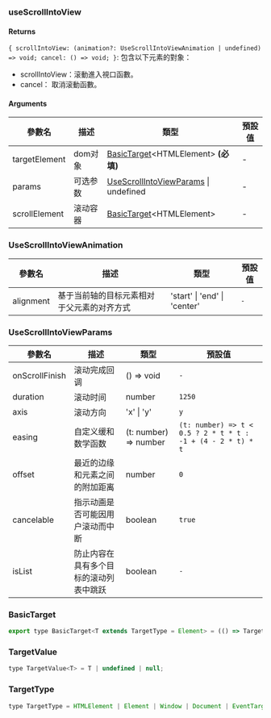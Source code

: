 ### useScrollIntoView

#### Returns
`{ scrollIntoView: (animation?: UseScrollIntoViewAnimation | undefined) => void; cancel: () => void; }`: 包含以下元素的對象：
- scrollIntoView：滚動進入視口函數。
- cancel： 取消滚動函數。

#### Arguments
|參數名|描述|類型|預設值|
|---|---|---|---|
|targetElement|dom对象|[BasicTarget](#basictarget)&lt;HTMLElement&gt;  **(必填)**|-|
|params|可选参数|[UseScrollIntoViewParams](#usescrollintoviewparams) \| undefined |-|
|scrollElement|滚动容器|[BasicTarget](#basictarget)&lt;HTMLElement&gt; |-|

### UseScrollIntoViewAnimation

|參數名|描述|類型|預設值|
|---|---|---|---|
|alignment|基于当前轴的目标元素相对于父元素的对齐方式|'start' \| 'end' \| 'center' |`-`|

### UseScrollIntoViewParams

|參數名|描述|類型|預設值|
|---|---|---|---|
|onScrollFinish|滚动完成回调|() => void |`-`|
|duration|滚动时间|number |`1250`|
|axis|滚动方向|'x' \| 'y' |`y`|
|easing|自定义缓和数学函数|(t: number) => number |`(t: number) => t < 0.5 ? 2 * t * t : -1 + (4 - 2 * t) * t`|
|offset|最近的边缘和元素之间的附加距离|number |`0`|
|cancelable|指示动画是否可能因用户滚动而中断|boolean |`true`|
|isList|防止内容在具有多个目标的滚动列表中跳跃|boolean |`-`|

### BasicTarget

```js
export type BasicTarget<T extends TargetType = Element> = (() => TargetValue<T>) | TargetValue<T> | MutableRefObject<TargetValue<T>>;
```

### TargetValue

```js
type TargetValue<T> = T | undefined | null;
```

### TargetType

```js
type TargetType = HTMLElement | Element | Window | Document | EventTarget;
```
